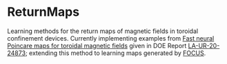 # ReturnMaps
Learning methods for the return maps of magnetic fields in toroidal confinement devices. Currently implementing examples from [Fast neural Poincare maps for toroidal magnetic fields](https://arxiv.org/pdf/2007.04496.pdf) given in DOE Report [LA-UR-20-24873](https://permalink.lanl.gov/object/tr?what=info:lanl-repo/lareport/LA-UR-20-24873); extending this method to learning maps generated by [FOCUS](https://github.com/PrincetonUniversity/FOCUS). 
